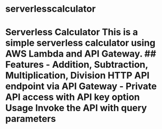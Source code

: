 # serverlesscalculator
# Serverless Calculator  This is a simple serverless calculator using AWS Lambda and API Gateway.  ## Features - Addition, Subtraction, Multiplication, Division HTTP API endpoint via API Gateway - Private API access with API key option  Usage Invoke the API with query parameters

